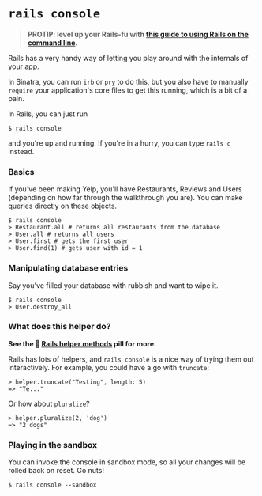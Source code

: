 # `rails console`

> **PROTIP: level up your Rails-fu with [this guide to using Rails on the command line](http://guides.rubyonrails.org/command_line.html).**

Rails has a very handy way of letting you play around with the internals of your app.

In Sinatra, you can run `irb` or `pry` to do this, but you also have to manually `require` your application's core files to get this running, which is a bit of a pain.

In Rails, you can just run 

`$ rails console`

and you're up and running. If you're in a hurry, you can type `rails c` instead. 

### Basics

If you've been making Yelp, you'll have Restaurants, Reviews and Users (depending on how far through the walkthrough you are). You can make queries directly on these objects.

```shell
$ rails console
> Restaurant.all # returns all restaurants from the database
> User.all # returns all users
> User.first # gets the first user
> User.find(1) # gets user with id = 1
```

### Manipulating database entries

Say you've filled your database with rubbish and want to wipe it.

```shell
$ rails console
> User.destroy_all
```

### What does this helper do?

**See the :pill: [Rails helper methods](rails_helpers.md) pill for more.**

Rails has lots of helpers, and `rails console` is a nice way of trying them out interactively. For example, you could have a go with `truncate`:

```shell
> helper.truncate("Testing", length: 5)
=> "Te..."
```

Or how about `pluralize`?

```shell
> helper.pluralize(2, 'dog')
=> "2 dogs"
```


### Playing in the sandbox

You can invoke the console in sandbox mode, so all your changes will be rolled back on reset. Go nuts!

```shell
$ rails console --sandbox
```




